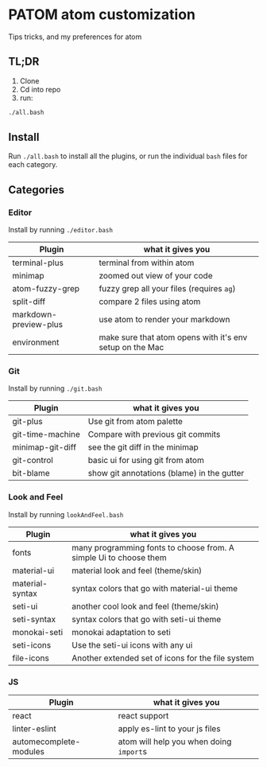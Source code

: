# PATOM atom customization

Tips tricks, and my preferences for atom

## TL;DR

1. Clone
1. Cd into repo
1. run:

```bash
./all.bash
```

## Install

Run `./all.bash` to install all the plugins, or run the individual `bash` files for each category.

## Categories

### Editor

Install by running `./editor.bash`

| Plugin           | what it gives you                                                  |
|------------------|--------------------------------------------------------------------|
| terminal-plus    | terminal from within atom |
| minimap          | zoomed out view of your code |
| atom-fuzzy-grep  | fuzzy grep all your files (requires `ag`) |
| split-diff       | compare 2 files using atom |
| markdown-preview-plus | use atom to render your markdown |
| environment | make sure that atom opens with it's env setup on the Mac |

### Git

Install by running `./git.bash`

| Plugin           | what it gives you                                                  |
|------------------|--------------------------------------------------------------------|
| git-plus         | Use git from atom palette |
| git-time-machine | Compare with previous git commits |
| minimap-git-diff | see the git diff in the minimap |
| git-control      | basic ui for using git from atom |
| bit-blame        | show git annotations (blame) in the gutter |

### Look and Feel

Install by running `lookAndFeel.bash`


| Plugin          | what it gives you                                                  |
|-----------------|--------------------------------------------------------------------|
| fonts           | many programming fonts to choose from. A simple Ui to choose them  |
| material-ui     | material look and feel (theme/skin) |
| material-syntax | syntax colors that go with material-ui theme |
| seti-ui         | another cool look and feel (theme/skin) |
| seti-syntax     | syntax colors that go with seti-ui theme |
| monokai-seti    | monokai adaptation to seti |
| seti-icons      | Use the seti-ui icons with any ui |
| file-icons      | Another extended set of icons for the file system |

### JS

| Plugin                 | what it gives you                                                  |
|------------------------|--------------------------------------------------------------------|
| react                  | react support |
| linter-eslint          | apply es-lint to your js files |
| automecomplete-modules | atom will help you when doing `import`s |
